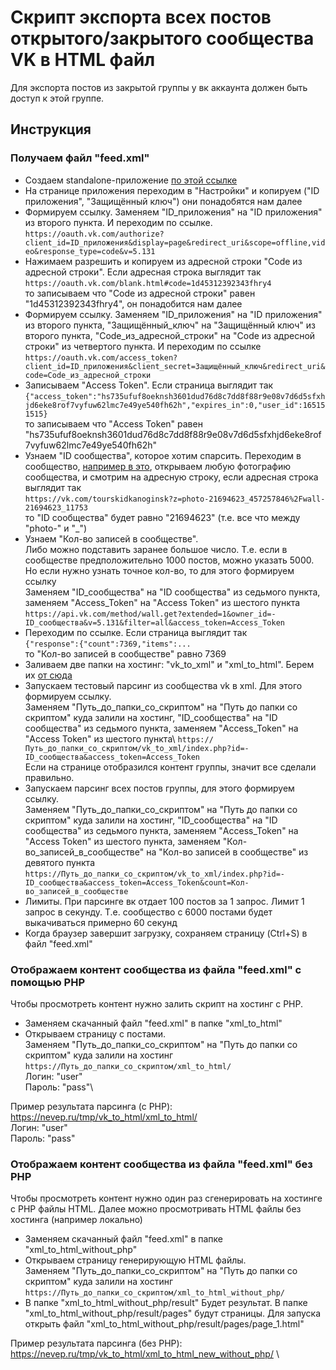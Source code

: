 # Скрипт экспорта всех постов открытого/закрытого сообщества VK в HTML файл

Для экспорта постов из закрытой группы у вк аккаунта должен быть доступ к этой группе.

## Инструкция
### Получаем файл "feed.xml"
* Создаем standalone-приложение [по этой ссылке](https://vk.com/editapp?act=create)
* На странице приложения переходим в "Настройки" и копируем ("ID приложения", "Защищённый ключ") они понадобятся нам далее
* Формируем ссылку. Заменяем "ID_приложения" на "ID приложения" из второго пункта. И переходим по ссылке.\
`https://oauth.vk.com/authorize?client_id=ID_приложения&display=page&redirect_uri&scope=offline,video&response_type=code&v=5.131`
* Нажимаем разрешить и копируем из адресной строки "Code из адресной строки". Если адресная строка выглядит так\
`https://oauth.vk.com/blank.html#code=1d45312392343fhry4` \
то записываем что "Code из адресной строки" равен "1d45312392343fhry4", он понадобится нам далее
* Формируем ссылку. Заменяем "ID_приложения" на "ID приложения" из второго пункта, "Защищённый_ключ" на "Защищённый ключ" из второго пункта, "Code_из_адресной_строки" на "Code из адресной строки" из четвертого пункта. И переходим по ссылке  
`https://oauth.vk.com/access_token?client_id=ID_приложения&client_secret=Защищённый_ключ&redirect_uri&code=Code_из_адресной_строки`
* Записываем "Access Token". Если страница выглядит так\
`{"access_token":"hs735ufuf8oeknsh3601dud76d8c7dd8f88r9e08v7d6d5sfxhjd6eke8rof7vyfuw62lmc7e49ye540fh62h","expires_in":0,"user_id":165151515}` \
то записываем что "Access Token" равен "hs735ufuf8oeknsh3601dud76d8c7dd8f88r9e08v7d6d5sfxhjd6eke8rof7vyfuw62lmc7e49ye540fh62h"
* Узнаем "ID сообщества", которое хотим спарсить. Переходим в сообщество, [например в это](https://vk.com/tourskidkanoginsk), открываем любую фотографию сообщества, и смотрим на адресную строку, если адресная строка выглядит так\
`https://vk.com/tourskidkanoginsk?z=photo-21694623_457257846%2Fwall-21694623_11753` \
то "ID сообщества" будет равно "21694623" (т.е. все что между "photo-" и "_")
* Узнаем "Кол-во записей в сообществе".\
Либо можно подставить заранее большое число. Т.е. если в сообществе предположительно 1000 постов, можно указать 5000.\
Но если нужно узнать точное кол-во, то для этого формируем ссылку\
Заменяем "ID_сообщества" на "ID сообщества" из седьмого пункта, заменяем "Access_Token" на "Access Token" из шестого пункта\
`https://api.vk.com/method/wall.get?extended=1&owner_id=-ID_сообщества&v=5.131&filter=all&access_token=Access_Token`
* Переходим по ссылке. Если страница выглядит так\
`{"response":{"count":7369,"items":...` \
то "Кол-во записей в сообществе" равно 7369
* Заливаем две папки на хостинг: "vk_to_xml" и "xml_to_html". Берем их [от сюда](https://github.com/nevstas/vk_to_html/archive/refs/heads/main.zip)
* Запускаем тестовый парсинг из сообщества vk в xml. Для этого формируем ссылку.\
Заменяем "Путь_до_папки_со_скриптом" на "Путь до папки со скриптом" куда залили на хостинг, "ID_сообщества" на "ID сообщества" из седьмого пункта, заменяем "Access_Token" на "Access Token" из шестого пункта\ 
`https://Путь_до_папки_со_скриптом/vk_to_xml/index.php?id=-ID_сообщества&access_token=Access_Token` \
Если на странице отобразился контент группы, значит все сделали правильно.
* Запускаем парсинг всех постов группы, для этого формируем ссылку.\
Заменяем "Путь_до_папки_со_скриптом" на "Путь до папки со скриптом" куда залили на хостинг, "ID_сообщества" на "ID сообщества" из седьмого пункта, заменяем "Access_Token" на "Access Token" из шестого пункта, заменяем "Кол-во_записей_в_сообществе" на "Кол-во записей в сообществе" из девятого пункта\
`https://Путь_до_папки_со_скриптом/vk_to_xml/index.php?id=-ID_сообщества&access_token=Access_Token&count=Кол-во_записей_в_сообществе`
* Лимиты. При парсинге вк отдает 100 постов за 1 запрос. Лимит 1 запрос в секунду. Т.е. сообщество с 6000 постами будет выкачиваться примерно 60 секунд
* Когда браузер завершит загрузку, сохраняем страницу (Ctrl+S) в файл "feed.xml"
### Отображаем контент сообщества из файла "feed.xml" с помощью PHP
Чтобы просмотреть контент нужно залить скрипт на хостинг с PHP.
* Заменяем скачанный файл "feed.xml" в папке "xml_to_html"
* Открываем страницу с постами.\
Заменяем "Путь_до_папки_со_скриптом" на "Путь до папки со скриптом" куда залили на хостинг\
`https://Путь_до_папки_со_скриптом/xml_to_html/` \
Логин: "user"\
Пароль: "pass"\

Пример результата парсинга (с PHP):\
https://nevep.ru/tmp/vk_to_html/xml_to_html/ \
Логин: "user"\
Пароль: "pass"
### Отображаем контент сообщества из файла "feed.xml" без PHP
Чтобы просмотреть контент нужно один раз сгенерировать на хостинге с PHP файлы HTML. Далее можно просмотривать HTML файлы без хостинга (например локально)
* Заменяем скачанный файл "feed.xml" в папке "xml_to_html_without_php"
* Открываем страницу генерирующую HTML файлы.\
Заменяем "Путь_до_папки_со_скриптом" на "Путь до папки со скриптом" куда залили на хостинг\
`https://Путь_до_папки_со_скриптом/xml_to_html_without_php/`
* В папке "xml_to_html_without_php/result" Будет результат. В папке "xml_to_html_without_php/result/pages" будут страницы. Для запуска открыть файл "xml_to_html_without_php/result/pages/page_1.html"

Пример результата парсинга (без PHP):\
https://nevep.ru/tmp/vk_to_html/xml_to_html_new_without_php/ \

